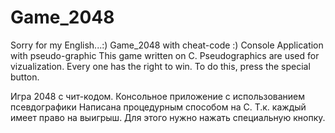 # Game_2048
Sorry for my English...:)
Game_2048 with cheat-code :) Console Application with pseudo-graphic
This game written on C. Pseudographics are used for vizualization.
Every one has the right to win. To do this, press the special button.


Игра 2048 с чит-кодом. Консольное приложение с использованием псевдографики
Написана процедурным способом на С.
Т.к. каждый имеет право на выигрыш. Для этого нужно нажать специальную кнопку.
